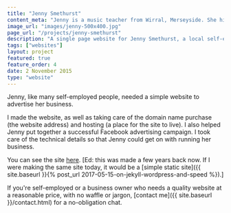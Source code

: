 ```yaml
---
title: "Jenny Smethurst"
content_meta: "Jenny is a music teacher from Wirral, Merseyside. She hired me to develop a new website to advertise her business."
image_url: "images/jenny-500x400.jpg"
page_url: "/projects/jenny-smethurst"
description: "A single page website for Jenny Smethurst, a local self-employed music teacher"
tags: ["websites"]
layout: project
featured: true
feature_order: 4
date: 2 November 2015
type: "website"
---
```


Jenny, like many self-employed people, needed a simple website to advertise her business.

I made the website, as well as taking care of the domain name purchase (the website address) and hosting (a place for the site to live). I also helped Jenny put together a successful Facebook advertising campaign. I took care of the technical details so that Jenny could get on with running her business.

You can see the site [here](http://jennysmethurst.com). [Ed: this was made a few years back now. If I were making the same site today, it would be a [simple static site]({{ site.baseurl }}{% post_url 2017-05-15-on-jekyll-wordpress-and-speed %}).] 

If you're self-employed or a business owner who needs a quality website at a reasonable price, with no waffle or jargon, [contact me]({{ site.baseurl }}/contact.html) for a no-obligation chat.

